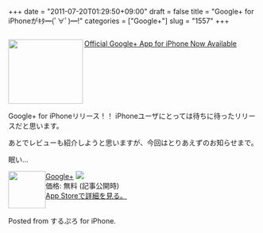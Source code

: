 +++
date = "2011-07-20T01:29:50+09:00"
draft = false
title = "Google+ for iPhoneがｷﾀ━(ﾟ∀ﾟ)━!"
categories = ["Google+"]
slug = "1557"
+++

<img src="http://knk-n.com.s3-website-ap-northeast-1.amazonaws.com/images/2011/07/slooProImg_20110720012734.png" alt="" class="aligncenter size-midium/">


<a rel="nofollow" target="_blank" href="http://www.macstories.net/news/official-google-app-for-iphone-now-available/"><img class="alignleft" align="left" border="0" src="http://capture.heartrails.com/150x130/shadow?http://www.macstories.net/news/official-google-app-for-iphone-now-available/" alt="" width="150" height="130"/></a><a rel="nofollow" target="_blank" href="http://www.macstories.net/news/official-google-app-for-iphone-now-available/">Official Google+ App for iPhone Now Available</a><a rel="nofollow" target="_blank" href="http://b.hatena.ne.jp/entry/http://www.macstories.net/news/official-google-app-for-iphone-now-available/"><img border="0" src="http://b.hatena.ne.jp/entry/image/http://www.macstories.net/news/official-google-app-for-iphone-now-available/" alt=""/></a><br>
<span style="color:#808080;font-size:80%;"></span><br>
<strong></strong><br style="clear:both;"/>

Google+ for iPhoneリリース！！
iPhoneユーザにとっては待ちに待ったリリースだと思います。

あとでレビューも紹介しようと思いますが、今回はとりあえずのお知らせまで。

眠い...
<p style="margin-top: 1em;">
<div class="amz-etr-under"><div class="amz-left" style="float:left;"><div class="amz-image"><a href="http://itunes.apple.com/us/app/google/id447119634?mt=8" target="new"><img width="75" height="75" class="appsImg" src="http://knk-n.com.s3-website-ap-northeast-1.amazonaws.com/images/2011/07/slooProImg_20110720012734.png" alt=""></a></div></div><div class="amz-right"><div class="amz-title"><a href="http://itunes.apple.com/us/app/google/id447119634?mt=8" target="new">Google+</a> <a href="http://itunes.apple.com/us/app/google/id447119634?mt=8" target="itunes_store"><img src="http://ax.phobos.apple.com.edgesuite.net/ja_jp/images/web/linkmaker/badge_appstore-sm.gif" style="border: 0;"></a></div><div class="amz-detail">価格: 無料 (記事公開時)<br><a href="http://itunes.apple.com/us/app/google/id447119634?mt=8" target="new">App Storeで詳細を見る。</a></div></div></div>
<br clear="all" />


Posted from するぷろ for iPhone.
